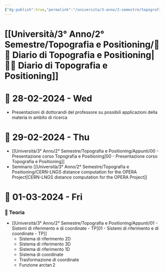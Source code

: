 ```yaml
---
{"dg-publish":true,"permalink":"/universita/3-anno/2-semestre/topografia-e-positioning/diario-di-topografia-e-positioning/"}
---
```


# [[Università/3° Anno/2° Semestre/Topografia e Positioning/🧭📔 Diario di Topografia e Positioning\|🧭📔 Diario di Topografia e Positioning]]


# 📆  28-02-2024 - Wed

- Presentazioni di dottorandi del professore su possibili applicazioni della materia in ambito di ricerca


# 📆  29-02-2024 - Thu

- [[Università/3° Anno/2° Semestre/Topografia e Positioning/Appunti/00 - Presentazione corso Topografia e Positioning\|00 - Presentazione corso Topografia e Positioning]]
- Seminario [[Università/3° Anno/2° Semestre/Topografia e Positioning/CERN-LNGS distance computation for the OPERA Project\|CERN-LNGS distance computation for the OPERA Project]]


# 📆  01-03-2024 - Fri

### 📝 Teoria
- [[Università/3° Anno/2° Semestre/Topografia e Positioning/Appunti/01 - Sistemi di riferimento e di coordinate - TP\|01 - Sistemi di riferimento e di coordinate - TP]]
	- Sistema di riferimento 2D
	- Sistema di riferimento 3D
	- Sistema di riferimento 1D
	- Sistema di coordinate
	- Trasformazione di coordinate
	- Funzione $\arctan2$
